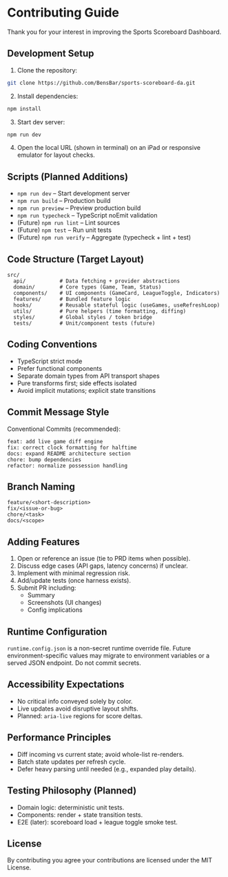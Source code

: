 # Contributing Guide

Thank you for your interest in improving the Sports Scoreboard Dashboard.

## Development Setup
1. Clone the repository:
```bash
git clone https://github.com/BensBar/sports-scoreboard-da.git
```
2. Install dependencies:
```bash
npm install
```
3. Start dev server:
```bash
npm run dev
```
4. Open the local URL (shown in terminal) on an iPad or responsive emulator for layout checks.

## Scripts (Planned Additions)
- `npm run dev` – Start development server
- `npm run build` – Production build
- `npm run preview` – Preview production build
- `npm run typecheck` – TypeScript noEmit validation
- (Future) `npm run lint` – Lint sources
- (Future) `npm test` – Run unit tests
- (Future) `npm run verify` – Aggregate (typecheck + lint + test)

## Code Structure (Target Layout)
```
src/
  api/           # Data fetching + provider abstractions
  domain/        # Core types (Game, Team, Status)
  components/    # UI components (GameCard, LeagueToggle, Indicators)
  features/      # Bundled feature logic
  hooks/         # Reusable stateful logic (useGames, useRefreshLoop)
  utils/         # Pure helpers (time formatting, diffing)
  styles/        # Global styles / token bridge
  tests/         # Unit/component tests (future)
```

## Coding Conventions
- TypeScript strict mode
- Prefer functional components
- Separate domain types from API transport shapes
- Pure transforms first; side effects isolated
- Avoid implicit mutations; explicit state transitions

## Commit Message Style
Conventional Commits (recommended):
```
feat: add live game diff engine
fix: correct clock formatting for halftime
docs: expand README architecture section
chore: bump dependencies
refactor: normalize possession handling
```

## Branch Naming
```
feature/<short-description>
fix/<issue-or-bug>
chore/<task>
docs/<scope>
```

## Adding Features
1. Open or reference an issue (tie to PRD items when possible).
2. Discuss edge cases (API gaps, latency concerns) if unclear.
3. Implement with minimal regression risk.
4. Add/update tests (once harness exists).
5. Submit PR including:
   - Summary
   - Screenshots (UI changes)
   - Config implications

## Runtime Configuration
`runtime.config.json` is a non-secret runtime override file. Future environment-specific values may migrate to environment variables or a served JSON endpoint. Do not commit secrets.

## Accessibility Expectations
- No critical info conveyed solely by color.
- Live updates avoid disruptive layout shifts.
- Planned: `aria-live` regions for score deltas.

## Performance Principles
- Diff incoming vs current state; avoid whole-list re-renders.
- Batch state updates per refresh cycle.
- Defer heavy parsing until needed (e.g., expanded play details).

## Testing Philosophy (Planned)
- Domain logic: deterministic unit tests.
- Components: render + state transition tests.
- E2E (later): scoreboard load + league toggle smoke test.

## License
By contributing you agree your contributions are licensed under the MIT License.
